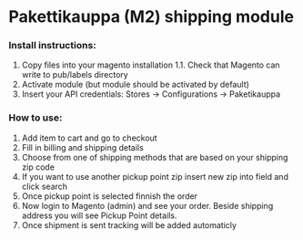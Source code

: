 # Pakettikauppa (M2) shipping module
### Install instructions:
1. Copy files into your magento installation
 1.1. Check that Magento can write to pub/labels directory
2. Activate module (but module should be activated by default)
3. Insert your API credentials: Stores -> Configurations -> Paketikauppa

### How to use:
1. Add item to cart and go to checkout
2. Fill in billing and shipping details
3. Choose from one of shipping methods that are based on your shipping zip code
4. If you want to use another pickup point zip insert new zip into field and click search
5. Once pickup point is selected finnish the order
6. Now login to Magento (admin) and see your order. Beside shipping address you will see Pickup Point details.
7. Once shipment is sent tracking will be added automaticly
